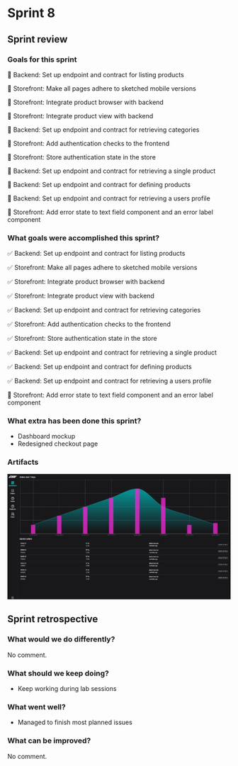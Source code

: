 # Sprint 8

## Sprint review

### Goals for this sprint

🎯 Backend: Set up endpoint and contract for listing products

🎯 Storefront: Make all pages adhere to sketched mobile versions

🎯 Storefront: Integrate product browser with backend

🎯 Storefront: Integrate product view with backend

🎯 Backend: Set up endpoint and contract for retrieving categories

🎯 Storefront: Add authentication checks to the frontend

🎯 Storefront: Store authentication state in the store

🎯 Backend: Set up endpoint and contract for retrieving a single product

🎯 Backend: Set up endpoint and contract for defining products

🎯 Backend: Set up endpoint and contract for retrieving a users profile

🎯 Storefront: Add error state to text field component and an error label component

### What goals were accomplished this sprint?
✅ Backend: Set up endpoint and contract for listing products

✅ Storefront: Make all pages adhere to sketched mobile versions

✅ Storefront: Integrate product browser with backend

✅ Storefront: Integrate product view with backend

✅ Backend: Set up endpoint and contract for retrieving categories

✅ Storefront: Add authentication checks to the frontend

✅ Storefront: Store authentication state in the store

✅ Backend: Set up endpoint and contract for retrieving a single product

✅ Backend: Set up endpoint and contract for defining products

✅ Backend: Set up endpoint and contract for retrieving a users profile

🔄️ Storefront: Add error state to text field component and an error label component


### What extra has been done this sprint?
- Dashboard mockup
- Redesigned checkout page

### Artifacts
![dashboard](../assets/sprint8-dashboard.png) 


## Sprint retrospective

### What would we do differently?
No comment.

### What should we keep doing?
- Keep working during lab sessions

### What went well?
- Managed to finish most planned issues

### What can be improved?
No comment.
